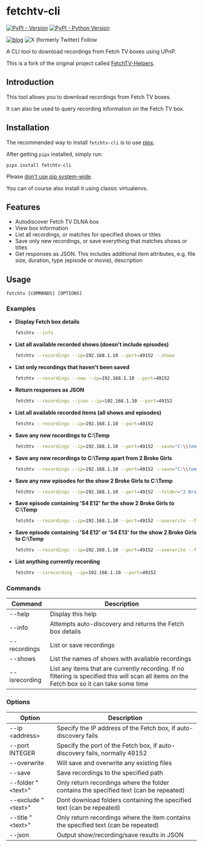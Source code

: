 # fetchtv-cli

[![PyPI - Version](https://img.shields.io/pypi/v/fetchtv-cli.svg)](https://pypi.org/project/fetchtv-cli)
[![PyPI - Python Version](https://img.shields.io/pypi/pyversions/fetchtv-cli.svg)](https://pypi.org/project/fetchtv-cli)

[![blog](https://img.shields.io/badge/blog-Nerd%20stuff-blue)](https://blog.lucid.net.au/category/nerd-stuff/)
![X (formerly Twitter) Follow](https://img.shields.io/twitter/follow/lingfish)

A CLI tool to download recordings from Fetch TV boxes using UPnP.

This is a fork of the original project called [FetchTV-Helpers](https://github.com/jinxo13/FetchTV-Helpers).

## Introduction

This tool allows you to download recordings from Fetch TV boxes.

It can also be used to query recording information on the Fetch TV box.

## Installation

The recommended way to install `fetchtv-cli` is to use [pipx](https://pipx.pypa.io/stable/).

After getting `pipx` installed, simply run:

```console
pipx install fetchtv-cli
```

Please [don't use pip system-wide](https://docs.python.org/3.11/installing/index.html#installing-into-the-system-python-on-linux).

You can of course also install it using classic virtualenvs.

## Features

* Autodiscover Fetch TV DLNA box
* View box information
* List all recordings, or matches for specified shows or titles
* Save only new recordings, or save everything that matches shows or titles
* Get responses as JSON. This includes additional item attributes, e.g. file size, duration, type (episode or movie),
  description

## Usage

```
fetchtv [COMMANDS] [OPTIONS]
```

### Examples

* **Display Fetch box details**
  ```bash
  fetchtv --info
  
* **List all available recorded shows (doesn't include episodes)**
  ```bash
  fetchtv --recordings --ip=192.168.1.10 --port=49152 --shows

* **List only recordings that haven't been saved**
  ```bash
  fetchtv --recordings --new --ip=192.168.1.10 --port=49152

* **Return responses as JSON**
  ```bash
  fetchtv --recordings --json --ip=192.168.1.10 --port=49152

* **List all available recorded items (all shows and episodes)**
  ```bash
  fetchtv --recordings --ip=192.168.1.10 --port=49152

* **Save any new recordings to C:\\Temp**
  ```bash
  fetchtv --recordings --ip=192.168.1.10 --port=49152 --save="C:\\temp"

* **Save any new recordings to C:\\Temp apart from 2 Broke Girls**
  ```bash
  fetchtv --recordings --ip=192.168.1.10 --port=49152 --save="C:\\temp" --exclude="2 Broke Girls"

* **Save any new episodes for the show 2 Broke Girls to C:\\Temp**
  ```bash
  fetchtv --recordings --ip=192.168.1.10 --port=49152 --folder="2 Broke Girls" --save="C:\\temp"

* **Save episode containing 'S4 E12' for the show 2 Broke Girls to C:\\Temp**
  ```bash
  fetchtv --recordings --ip=192.168.1.10 --port=49152 --overwrite --folder="2 Broke Girls" --title="S4 E12" --save="C:\\temp"

* **Save episode containing 'S4 E12' or 'S4 E13' for the show 2 Broke Girls to C:\\Temp**
  ```bash
  fetchtv --recordings --ip=192.168.1.10 --port=49152 --overwrite --folder="2 Broke Girls" --title="S4 E12, S4 E13" --save="C:\\temp"

* **List anything currently recording** 
  ```bash
  fetchtv --isrecording --ip=192.168.1.10 --port=49152

### Commands

| Command       | Description                                                                                                                                  |
|---------------|----------------------------------------------------------------------------------------------------------------------------------------------|
| --help        | Display this help                                                                                                                            |
| --info        | Attempts auto-discovery and returns the Fetch box details                                                                                    |
| --recordings  | List or save recordings                                                                                                                      |
| --shows       | List the names of shows with available recordings                                                                                            |
| --isrecording | List any items that are currently recording. If no filtering is specified this will scan all items on the Fetch box so it can take some time |


### Options

| Option               | Description                                                                           |
|----------------------|---------------------------------------------------------------------------------------|
| --ip \<address\>     | Specify the IP address of the Fetch box, if auto-discovery fails                      |
| --port INTEGER       | Specify the port of the Fetch box, if auto-discovery fails, normally 49152            |
| --overwrite          | Will save and overwrite any existing files                                            |
| --save <path>        | Save recordings to the specified path                                                 |
| --folder "\<text\>"  | Only return recordings where the folder contains the specified text (can be repeated) |
| --exclude "\<text\>" | Dont download folders containing the specified text (can be repeated)                 |
| --title "\<text\>"   | Only return recordings where the item contains the specified text (can be repeated)   |
| --json               | Output show/recording/save results in JSON                                            |